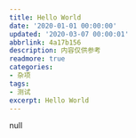 ```yaml
---
title: Hello World
date: '2020-01-01 00:00:00'
updated: '2020-03-07 00:00:01'
abbrlink: 4a17b156
description: 内容仅供参考
readmore: true
categories:
- 杂项
tags:
- 测试
excerpt: Hello World
---
```

null
